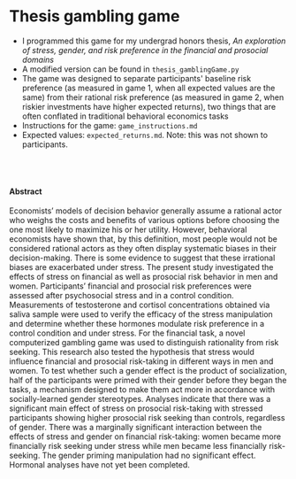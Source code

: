 # Thesis gambling game 

* I programmed this game for my undergrad honors thesis, *An exploration of stress, gender, and risk preference in the financial and prosocial domains*
* A modified version can be found in `thesis_gamblingGame.py`
* The game was designed to separate participants' baseline risk preference (as measured in game 1, when all expected values are the same) from their rational risk preference (as measured in game 2, when riskier investments have higher expected returns), two things that are often conflated in traditional behavioral economics tasks
* Instructions for the game: `game_instructions.md`
* Expected values: `expected_returns.md`. Note: this was not shown to participants.

<br><br>

#### Abstract

Economists’ models of decision behavior generally assume a rational actor who weighs the costs and benefits of various options before choosing the one most likely to maximize his or her utility. However, behavioral economists have shown that, by this definition, most people would not be considered rational actors as they often display systematic biases in their decision-making. There is some evidence to suggest that these irrational biases are exacerbated under stress. The present study investigated the effects of stress on financial as well as prosocial risk behavior in men and women. Participants’ financial and prosocial risk preferences were assessed after psychosocial stress and in a control condition. Measurements of testosterone and cortisol concentrations obtained via saliva sample were used to verify the efficacy of the stress manipulation and determine whether these hormones modulate risk preference in a control condition and under stress. For the financial task, a novel computerized gambling game was used to distinguish rationality from risk seeking. This research also tested the hypothesis that stress would influence financial and prosocial risk-taking in different ways in men and women. To test whether such a gender effect is the product of socialization, half of the participants were primed with their gender before they began the tasks, a mechanism designed to make them act more in accordance with socially-learned gender stereotypes. Analyses indicate that there was a significant main effect of stress on prosocial risk-taking with stressed participants showing higher prosocial risk seeking than controls, regardless of gender. There was a marginally significant interaction between the effects of stress and gender on financial risk-taking: women became more financially risk seeking under stress while men became less financially risk-seeking. The gender priming manipulation had no significant effect. Hormonal analyses have not yet been completed.